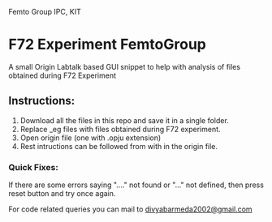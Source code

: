 Femto Group IPC, KIT

# F72 Experiment FemtoGroup
A small Origin Labtalk based GUI snippet to help with analysis of files obtained during F72 Experiment


## Instructions:

1) Download all the files in this repo and save it in a single folder.
2) Replace _eg files with files obtained during F72 experiment.
3) Open origin file (one with .opju extension)
4) Rest intructions can be followed from with in the origin file.



### Quick Fixes:

If there are some errors saying "...." not found or "..." not defined, then press reset button and try once again.





For code related queries you can mail to divyabarmeda2002@gmail.com
